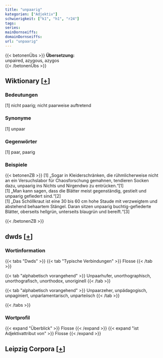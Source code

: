 ```yaml
---
title: "unpaarig"
kategorien: ["Adjektiv"]
schwierigkeit: ["k1", "h1", "r24"]
tags:
series:
mainDornseiffs:
domainDornseiffs:
url: "unpaarig"
---
```


{{< betonenÜbs >}}
**Übersetzung:**  
unpaired, azygous, azygos  
{{< /betonenÜbs >}}

## Wiktionary [[+](https://de.wiktionary.org/wiki/unpaarig)]

### Bedeutungen
[1] nicht paarig; nicht paarweise auftretend  

### Synonyme
[1] unpaar  

### Gegenwörter
[1] paar, paarig  

### Beispiele
{{< betonenZB >}}
[1] „Sogar in Kleiderschränken, die rühmlicherweise nicht an ein Versuchslabor für Chaosforschung gemahnen, tendieren Socken dazu, unpaarig ins Nichts und Nirgendwo zu entrücken.“[1]  
[1] „Man kann sagen, dass die Blätter meist gegenständig, gestielt und unpaarig gefiedert sind.“[2]  
[1] „Das Schöllkraut ist eine 30 bis 60 cm hohe Staude mit verzweigtem und abstehend behaartem Stängel. Daran sitzen unpaarig buchtig-gefiederte Blätter, oberseits hellgrün, unterseits blaugrün und bereift.“[3]  

{{< /betonenZB >}}


## dwds [[+](https://www.dwds.de/wb/unpaarig)]

### Wortinformation
{{< tabs "Dwds" >}}
{{< tab "Typische Verbindungen" >}}
Flosse
{{< /tab >}}

{{< tab "alphabetisch vorangehend" >}}
Unpaarhufer, unorthographisch, unorthografisch, unorthodox, unoriginell
{{< /tab >}}

{{< tab "alphabetisch vorangehend" >}}
Unpaarzeher, unpädagogisch, unpaginiert, unparlamentarisch, unparteiisch
{{< /tab >}}

{{< /tabs >}}

### Wortprofil
{{< expand "Überblick" >}} Flosse {{< /expand >}}
{{< expand "ist Adjektivattribut von" >}} Flosse {{< /expand >}}

## Leipzig Corpora [[+](https://corpora.uni-leipzig.de/en/res?word=unpaarig&corpusId=deu_newscrawl-public_2018)]

